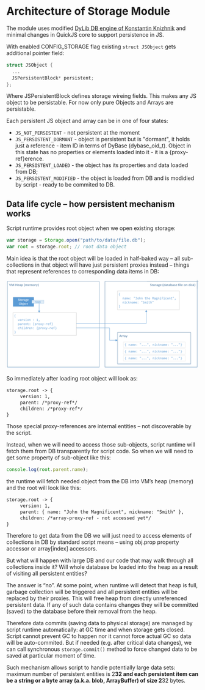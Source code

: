 # Architecture of Storage Module

The module uses modified [DyLib DB engine of Konstantin Knizhnik](http://www.garret.ru/dybase.html) and
minimal changes in QuickJS core to support persistence in JS.

With enabled CONFIG_STORAGE flag existing ```struct JSObject``` gets additional pointer field:

```C
struct JSObject {
  ...
  JSPersistentBlock* persistent; 
}; 
```

Where JSPersistentBlock defines storage wireing fields. This makes any JS object to be persistable. For now only pure Objects and Arrays are persistable.


Each persistent JS object and array can be in one of four states:

* ```JS_NOT_PERSISTENT``` - not persistent at the moment
* ```JS_PERSISTENT_DORMANT``` - object is persistent but is "dormant", it holds just a reference - item ID in terms of DyBase (dybase_oid_t). Object in this state has no properties or elements loaded into it - it is a {proxy-ref}erence. 
* ```JS_PERSISTENT_LOADED``` - the object has its properties and data loaded from DB;  
* ```JS_PERSISTENT_MODIFIED``` - the object is loaded from DB and is modidied by script - ready to be commited to DB.

## Data life cycle – how persistent mechanism works

Script runtime provides root object when we open existing storage:

```JavaScript
var storage = Storage.open("path/to/data/file.db"); 
var root = storage.root; // root data object
```

Main idea is that the root object will be loaded in half-baked way – all sub-collections in that object will have just persistent proxies instead – things that represent references to corresponding data items in DB:

![Storage schema](images/storage-schema.png)

So immediately after loading root object will look as:

```
storage.root -> { 
     version: 1, 
     parent: /*proxy-ref*/
     children: /*proxy-ref*/
}
```

Those special proxy-references are internal entities – not discoverable by the script.

Instead, when we will need to access those sub-objects, script runtime will fetch them from DB transparently for script code. So when we will need to get some property of sub-object like this:

```JavaScript
console.log(root.parent.name);
```

the runtime will fetch needed object from the DB into VM’s heap (memory) and the root will look like this:

```
storage.root -> {
     version: 1, 
     parent: { name: "John the Magnificent", nickname: "Smith" },
     children: /*array-proxy-ref - not accessed yet*/
}
```

Therefore to get data from the DB we will just need to access elements of collections in DB by standard script means – using obj.prop property accessor or array[index] accessors.

But what will happen with large DB and our code that may walk through all collections inside it? Will whole database be loaded into the heap as a result of visiting all persistent entities?

The answer is “no”. At some point, when runtime will detect that heap is full, garbage collection will be triggered and all persistent entities will be replaced by their proxies. This will free heap from directly unreferenced persistent data. If any of such data contains changes they will be committed (saved) to the database before their removal from the heap.

Therefore data commits (saving data to physical storage) are managed by script runtime automatically: at GC time and when storage gets closed. Script cannot prevent GC to happen nor it cannot force actual GC so data will be auto-commited. But if needed (e.g. after critical data changes), we can call synchronous ```storage.commit()``` method to force changed data to be saved at particular moment of time.

Such mechanism allows script to handle potentially large data sets: maximum number of persistent entities is 2**32 and each persistent item can be a string or a byte array (a.k.a. blob, ArrayBuffer) of size 2**32 bytes.

